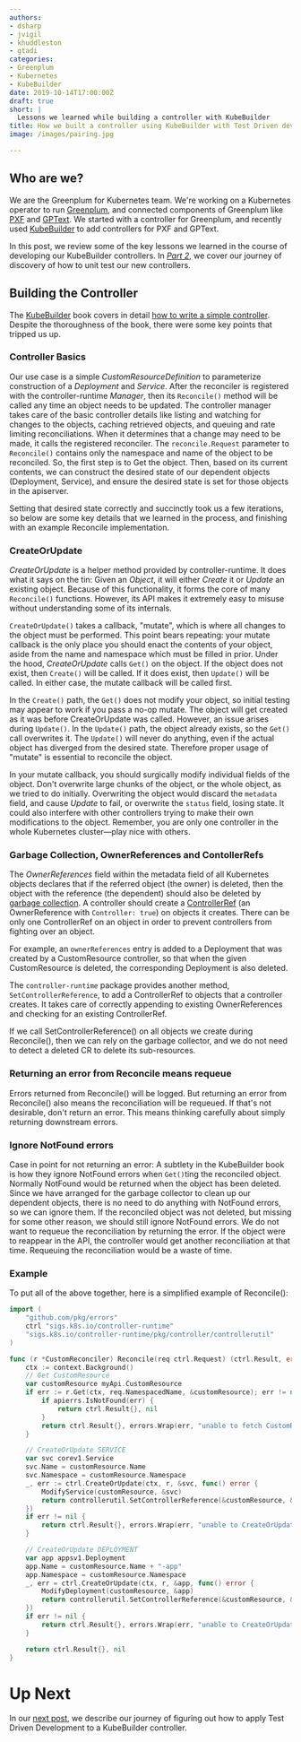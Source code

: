 ```yaml
---
authors:
- dsharp
- jvigil
- khuddleston
- gtadi
categories:
- Greenplum
- Kubernetes
- KubeBuilder
date: 2019-10-14T17:00:00Z
draft: true
short: |
  Lessons we learned while building a controller with KubeBuilder
title: How we built a controller using KubeBuilder with Test Driven development, Part 1
image: /images/pairing.jpg

---
```


## Who are we?

We are the Greenplum for Kubernetes team. We're working on a Kubernetes operator
to run [Greenplum](https://greenlpum.org), and connected components of Greenplum
like [PXF](https://gpdb.docs.pivotal.io/5220/pxf/overview_pxf.html) and
[GPText](https://gptext.docs.pivotal.io/330/welcome.html). We started with a
controller for Greenplum, and recently used
[KubeBuilder](https://github.com/kubernetes-sigs/kubebuilder) to add controllers
for PXF and GPText.

In this post, we review some of the key lessons we learned in the course of
developing our KubeBuilder controllers. In
[_Part 2_](/post/gp4k-kubebuilder-tdd), we cover our journey of discovery of how
to unit test our new controllers.

## Building the Controller

The [KubeBuilder](https://book.kubebuilder.io/) book covers in detail [how to
write a simple controller][kb-book-controller-impl]. Despite the thoroughness of
the book, there were some key points that tripped us up.

[kb-book-controller-impl]: https://book.kubebuilder.io/cronjob-tutorial/controller-implementation.html

### Controller Basics

Our use case is a simple _CustomResourceDefinition_ to parameterize construction
of a _Deployment_ and _Service_. After the reconciler is registered with the
controller-runtime _Manager_, then its `Reconcile()` method will be called any
time an object needs to be updated. The controller manager takes care of the
basic controller details like listing and watching for changes to the objects,
caching retrieved objects, and queuing and rate limiting reconciliations. When
it determines that a change may need to be made, it calls the registered
reconciler. The `reconcile.Request` parameter to `Reconcile()` contains only the
namespace and name of the object to be reconciled. So, the first step is to Get
the object. Then, based on its current contents, we can construct the desired
state of our dependent objects (Deployment, Service), and ensure the desired
state is set for those objects in the apiserver.

Setting that desired state correctly and succinctly took us a few iterations,
so below are some key details that we learned in the process, and finishing
with an example Reconcile implementation.

### CreateOrUpdate

_CreateOrUpdate_ is a helper method provided by controller-runtime. It does
what it says on the tin: Given an _Object_, it will either _Create_ it or
_Update_ an existing object. Because of this functionality, it forms the core of
many `Reconcile()` functions. However, its API makes it extremely easy to misuse
without understanding some of its internals.

`CreateOrUpdate()` takes a callback, "mutate", which is where all changes to the
object must be performed. This point bears repeating: your mutate callback is
the only place you should enact the contents of your object, aside from the
name and namespace which must be filled in prior. Under the hood,
_CreateOrUpdate_ calls `Get()` on the object. If the object does not exist, then
`Create()` will be called. If it does exist, then `Update()` will be called. In
either case, the mutate callback will be called first.

In the `Create()` path, the `Get()` does not modify your object, so initial
testing may appear to work if you pass a no-op mutate. The object will get
created as it was before CreateOrUpdate was called. However, an issue arises
during `Update()`. In the `Update()` path, the object already exists, so the
`Get()` call overwrites it. The `Update()` will never do anything, even if the
actual object has diverged from the desired state. Therefore proper usage of
"mutate" is essential to reconcile the object.

In your mutate callback, you should surgically modify individual fields of the
object. Don't overwrite large chunks of the object, or the whole object, as we
tried to do initially. Overwriting the object would discard the `metadata`
field, and cause _Update_ to fail, or overwrite the `status` field, losing
state. It could also interfere with other controllers trying to make their own
modifications to the object. Remember, you are only one controller in the whole
Kubernetes cluster&mdash;play nice with others.

### Garbage Collection, OwnerReferences and ContollerRefs

The _OwnerReferences_ field within the metadata field of all Kubernetes objects
declares that if the referred object (the owner) is deleted, then the object
with the reference (the dependent) should also be deleted by [garbage
collection][k8s-gc]. A controller should create a
[ControllerRef][k8s-controllerref] (an OwnerReference with `Controller: true`)
on objects it creates. There can be only one ControllerRef on an object in order
to prevent controllers from fighting over an object.

For example, an `ownerReferences` entry is added to a Deployment that was
created by a CustomResource controller, so that when the given CustomResource
is deleted, the corresponding Deployment is also deleted.

The `controller-runtime` package provides another method,
`SetControllerReference`, to add a ControllerRef to objects that a controller
creates. It takes care of correctly appending to existing OwnerReferences and
checking for an existing ControllerRef.

If we call SetControllerReference() on all objects we create during
Reconcile(), then we can rely on the garbage collector, and we do not need to
detect a deleted CR to delete its sub-resources.

[k8s-gc]: https://kubernetes.io/docs/concepts/workloads/controllers/garbage-collection/
[k8s-controllerref]: https://github.com/kubernetes/community/blob/master/contributors/design-proposals/api-machinery/controller-ref.md

### Returning an error from Reconcile means requeue

Errors returned from Reconcile() will be logged. But returning an error from
Reconcile() also means the reconciliation will be requeued. If that's not
desirable, don't return an error. This means thinking carefully about simply
returning downstream errors.

### Ignore NotFound errors

Case in point for not returning an error: A subtlety in the KubeBuilder book
is how they ignore NotFound errors when `Get()`ting the reconciled object.
Normally NotFound would be returned when the object has been deleted. Since we
have arranged for the garbage collector to clean up our dependent objects,
there is no need to do anything with NotFound errors, so we can ignore them. If
the reconciled object was not deleted, but missing for some other reason, we
should still ignore NotFound errors. We do not want to requeue the
reconciliation by returning the error. If the object were to reappear in the
API, the controller would get another reconciliation at that time. Requeuing
the reconciliation would be a waste of time.

### Example

To put all of the above together, here is a simplified example of Reconcile():

```go
import (
	"github.com/pkg/errors"
	ctrl "sigs.k8s.io/controller-runtime"
	"sigs.k8s.io/controller-runtime/pkg/controller/controllerutil"
)

func (r *CustomReconciler) Reconcile(req ctrl.Request) (ctrl.Result, error) {
	ctx := context.Background()
	// Get CustomResource
	var customResource myApi.CustomResource
	if err := r.Get(ctx, req.NamespacedName, &customResource); err != nil {
		if apierrs.IsNotFound(err) {
			return ctrl.Result{}, nil
		}
		return ctrl.Result{}, errors.Wrap(err, "unable to fetch CustomResource")
	}

	// CreateOrUpdate SERVICE
	var svc corev1.Service
	svc.Name = customResource.Name
	svc.Namespace = customResource.Namespace
	_, err := ctrl.CreateOrUpdate(ctx, r, &svc, func() error {
		ModifyService(customResource, &svc)
		return controllerutil.SetControllerReference(&customResource, &svc, r.Scheme)
	})
	if err != nil {
		return ctrl.Result{}, errors.Wrap(err, "unable to CreateOrUpdate Service")
	}

	// CreateOrUpdate DEPLOYMENT
	var app appsv1.Deployment
	app.Name = customResource.Name + "-app"
	app.Namespace = customResource.Namespace
	_, err = ctrl.CreateOrUpdate(ctx, r, &app, func() error {
		ModifyDeployment(customResource, &app)
		return controllerutil.SetControllerReference(&customResource, &app, r.Scheme)
	})
	if err != nil {
		return ctrl.Result{}, errors.Wrap(err, "unable to CreateOrUpdate Deployment")
	}

	return ctrl.Result{}, nil
}
```

# Up Next

In our [next post](/post/gp4k-kubebuilder-tdd/), we describe our journey of
figuring out how to apply Test Driven Development to a KubeBuilder controller.
